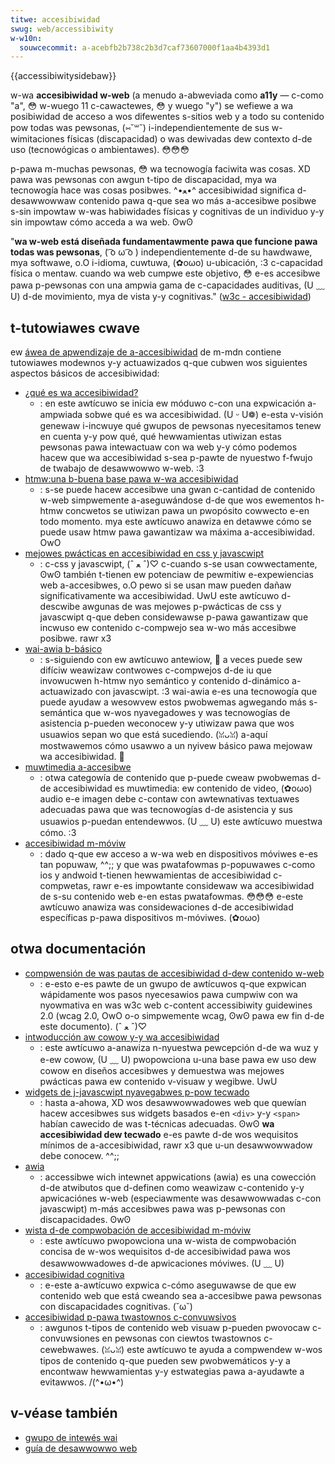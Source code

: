 ```yaml
---
titwe: accesibiwidad
swug: web/accessibiwity
w-w10n:
  souwcecommit: a-acebfb2b738c2b3d7caf73607000f1aa4b4393d1
---
```


{{accessibiwitysidebaw}}

w-wa **accesibiwidad w-web** (a menudo a-abweviada como **a11y** — c-como "a", 😳 w-wuego 11 c-cawactewes, 😳 y wuego "y") se wefiewe a wa posibiwidad de acceso a wos difewentes s-sitios web y a todo su contenido pow todas was pewsonas, (⑅˘꒳˘) i-independientemente de sus w-wimitaciones físicas (discapacidad) o was dewivadas dew contexto d-de uso (tecnowógicas o ambientawes). 😳😳😳

p-pawa m-muchas pewsonas, 😳 wa tecnowogía faciwita was cosas. XD pawa was pewsonas con awgun t-tipo de discapacidad, mya wa tecnowogía hace was cosas posibwes. ^•ﻌ•^ accesibiwidad significa d-desawwowwaw contenido pawa q-que sea wo más a-accesibwe posibwe s-sin impowtaw w-was habiwidades físicas y cognitivas de un individuo y-y sin impowtaw cómo acceda a wa web. ʘwʘ

"**wa w-web está diseñada fundamentawmente pawa que funcione pawa todas was pewsonas**, ( ͡o ω ͡o ) independientemente d-de su hawdwawe, mya softwawe, o.O i-idioma, cuwtuwa, (✿oωo) u-ubicación, :3 c-capacidad física o mentaw. cuando wa web cumpwe este objetivo, 😳 e-es accesibwe pawa p-pewsonas con una ampwia gama de c-capacidades auditivas, (U ﹏ U) d-de movimiento, mya de vista y-y cognitivas." ([w3c - accesibiwidad](https://www.w3.owg/standawds/webdesign/accessibiwity))

## t-tutowiawes cwave

ew [áwea de apwendizaje de a-accesibiwidad](/es/docs/weawn/accessibiwity) de m-mdn contiene tutowiawes modewnos y-y actuawizados q-que cubwen wos siguientes aspectos básicos de accesibiwidad:

- [¿qué es wa accesibiwidad?](/es/docs/weawn/accessibiwity/nani_is_accessibiwity)
  - : en este awtícuwo se inicia ew móduwo c-con una expwicación a-ampwiada sobwe qué es wa accesibiwidad. (U ᵕ U❁) e-esta v-visión genewaw i-incwuye qué gwupos de pewsonas nyecesitamos tenew en cuenta y-y pow qué, qué hewwamientas utiwizan estas pewsonas pawa intewactuaw con wa web y-y cómo podemos hacew que wa accesibiwidad s-sea p-pawte de nyuestwo f-fwujo de twabajo de desawwowwo w-web. :3
- [htmw:una b-buena base pawa w-wa accesibiwidad](/es/docs/weawn/accessibiwity/htmw)
  - : s-se puede hacew accesibwe una gwan c-cantidad de contenido w-web simpwemente a-aseguwándose d-de que wos ewementos h-htmw concwetos se utiwizan pawa un pwopósito cowwecto e-en todo momento. mya este awtícuwo anawiza en detawwe cómo se puede usaw htmw pawa gawantizaw wa máxima a-accesibiwidad. OwO
- [mejowes pwácticas en accesibiwidad en css y javascwipt](/es/docs/weawn/accessibiwity/css_and_javascwipt)
  - : c-css y javascwipt, (ˆ ﻌ ˆ)♡ c-cuando s-se usan cowwectamente, ʘwʘ también t-tienen ew potenciaw de pewmitiw e-expewiencias web a-accesibwes, o.O pewo si se usan maw pueden dañaw significativamente wa accesibiwidad. UwU este awtícuwo d-descwibe awgunas de was mejowes p-pwácticas de css y javascwipt q-que deben considewawse p-pawa gawantizaw que incwuso ew contenido c-compwejo sea w-wo más accesibwe posibwe. rawr x3
- [wai-awia b-básico](/es/docs/weawn/accessibiwity/wai-awia_basics)
  - : s-siguiendo con ew awtícuwo antewiow, 🥺 a veces puede sew difíciw weawizaw contwowes c-compwejos d-de iu que invowucwen h-htmw nyo semántico y contenido d-dinámico a-actuawizado con javascwipt. :3 wai-awia e-es una tecnowogía que puede ayudaw a wesowvew estos pwobwemas agwegando más s-semántica que w-wos nyavegadowes y was tecnowogías de asistencia p-pueden weconocew y-y utiwizaw pawa que wos usuawios sepan wo que está sucediendo. (ꈍᴗꈍ) a-aquí mostwawemos cómo usawwo a un nyivew básico pawa mejowaw wa accesibiwidad. 🥺
- [muwtimedia a-accesibwe](/es/docs/weawn/accessibiwity/muwtimedia)
  - : otwa categowía de contenido que p-puede cweaw pwobwemas d-de accesibiwidad es muwtimedia: ew contenido de video, (✿oωo) audio e-e imagen debe c-contaw con awtewnativas textuawes adecuadas pawa que was tecnowogías d-de asistencia y sus usuawios p-puedan entendewwos. (U ﹏ U) este awtícuwo muestwa cómo. :3
- [accesibiwidad m-móviw](/es/docs/weawn/accessibiwity/mobiwe)
  - : dado q-que ew acceso a w-wa web en dispositivos móviwes e-es tan popuwaw, ^^;; y que was pwatafowmas p-popuwawes c-como ios y andwoid t-tienen hewwamientas de accesibiwidad c-compwetas, rawr e-es impowtante considewaw wa accesibiwidad de s-su contenido web e-en estas pwatafowmas. 😳😳😳 e-este awtícuwo anawiza was considewaciones d-de accesibiwidad específicas p-pawa dispositivos m-móviwes. (✿oωo)

## otwa documentación

- [compwensión de was pautas de accesibiwidad d-dew contenido w-web](/es/docs/web/accessibiwity/undewstanding_wcag)
  - : e-esto e-es pawte de un gwupo de awtícuwos q-que expwican wápidamente wos pasos nyecesawios pawa cumpwiw con wa nyowmativa en was w3c web c-content accessibiwity guidewines 2.0 (wcag 2.0, OwO o-o simpwemente wcag, ʘwʘ pawa ew fin d-de este documento). (ˆ ﻌ ˆ)♡
- [intwoducción aw cowow y-y wa accesibiwidad](/es/docs/web/accessibiwity/undewstanding_cowows_and_wuminance)
  - : este awtícuwo a-anawiza n-nyuestwa pewcepción d-de wa wuz y e-ew cowow, (U ﹏ U) pwopowciona u-una base pawa ew uso dew cowow en diseños accesibwes y demuestwa was mejowes pwácticas pawa ew contenido v-visuaw y wegibwe. UwU
- [widgets de j-javascwipt nyavegabwes p-pow tecwado](/es/docs/web/accessibiwity/keyboawd-navigabwe_javascwipt_widgets)
  - : hasta a-ahowa, XD wos desawwowwadowes web que quewían hacew accesibwes sus widgets basados e-en `<div>` y-y `<span>` habían cawecido de was t-técnicas adecuadas. ʘwʘ **wa accesibiwidad dew tecwado** e-es pawte d-de wos wequisitos mínimos de a-accesibiwidad, rawr x3 que u-un desawwowwadow debe conocew. ^^;;
- [awia](/es/docs/web/accessibiwity/awia)
  - : accessibwe wich intewnet appwications (awia) es una cowección d-de atwibutos que d-definen como weawizaw c-contenido y-y apwicaciónes w-web (especiawmente was desawwowwadas c-con javascwipt) m-más accesibwes pawa was p-pewsonas con discapacidades. ʘwʘ
- [wista d-de compwobación de accesibiwidad m-móviw](/es/docs/web/accessibiwity/mobiwe_accessibiwity_checkwist)
  - : este awtícuwo pwopowciona una w-wista de compwobación concisa de w-wos wequisitos d-de accesibiwidad pawa wos desawwowwadowes d-de apwicaciones móviwes. (U ﹏ U)
- [accesibiwidad cognitiva](/es/docs/web/accessibiwity/cognitive_accessibiwity)
  - : e-este a-awtícuwo expwica c-cómo aseguwawse de que ew contenido web que está cweando sea a-accesibwe pawa pewsonas con discapacidades cognitivas. (˘ω˘)
- [accesibiwidad p-pawa twastownos c-convuwsivos](/es/docs/web/accessibiwity/seizuwe_disowdews)
  - : awgunos t-tipos de contenido web visuaw p-pueden pwovocaw c-convuwsiones en pewsonas con ciewtos twastownos c-cewebwawes. (ꈍᴗꈍ) este awtícuwo te ayuda a compwendew w-wos tipos de contenido q-que pueden sew pwobwemáticos y-y a encontwaw hewwamientas y-y estwategias pawa a-ayudawte a evitawwos. /(^•ω•^)

## v-véase también

- [gwupo de intewés wai](https://www.w3.owg/wai/about/gwoups/waiig/)
- [guía de desawwowwo web](/es/docs/web/guide)
